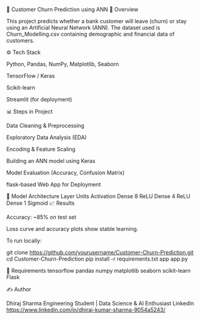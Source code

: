 📘 Customer Churn Prediction using ANN
🧠 Overview

This project predicts whether a bank customer will leave (churn) or stay using an Artificial Neural Network (ANN).
The dataset used is Churn_Modelling.csv containing demographic and financial data of customers.

⚙️ Tech Stack

Python, Pandas, NumPy, Matplotlib, Seaborn

TensorFlow / Keras

Scikit-learn

Streamlit (for deployment)

📊 Steps in Project

Data Cleaning & Preprocessing

Exploratory Data Analysis (EDA)

Encoding & Feature Scaling

Building an ANN model using Keras

Model Evaluation (Accuracy, Confusion Matrix)

flask-based Web App for Deployment

🧩 Model Architecture
Layer	Units	Activation
Dense	8	ReLU
Dense	4	ReLU
Dense	1	Sigmoid
📈 Results

Accuracy: ~85% on test set

Loss curve and accuracy plots show stable learning.

To run locally:

git clone https://github.com/yourusername/Customer-Churn-Prediction.git
cd Customer-Churn-Prediction
pip install -r requirements.txt
app app.py

🧾 Requirements
tensorflow
pandas
numpy
matplotlib
seaborn
scikit-learn
Flask

✍️ Author

Dhiraj Sharma
Engineering Student | Data Science & AI Enthusiast
LinkedIn https://www.linkedin.com/in/dhiraj-kumar-sharma-9054a5243/
